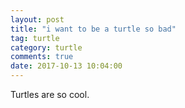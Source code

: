 ```yaml
---
layout: post
title: "i want to be a turtle so bad"
tag: turtle
category: turtle
comments: true
date: 2017-10-13 10:04:00
---
```


Turtles are so cool.
